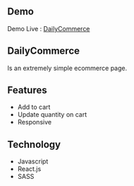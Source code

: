 ## Demo
Demo Live : [DailyCommerce]

## DailyCommerce

Is an extremely simple ecommerce page.

## Features
 - Add to cart
 - Update quantity on cart
 - Responsive

## Technology 

 - Javascript
 - React.js
 - SASS



[DailyCommerce]: <http://dailycommerce.akhmadfauzi.com>
